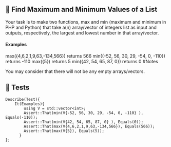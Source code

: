 ## :dart: Find Maximum and Minimum Values of a List

Your task is to make two functions, max and min (maximum and minimum in PHP and Python) that take a(n) array/vector of integers list as input and outputs, respectively, the largest and lowest number in that array/vector.

#### Examples

max({4,6,2,1,9,63,-134,566}) returns 566
min({-52, 56, 30, 29, -54, 0, -110}) returns -110
max({5}) returns 5
min({42, 54, 65, 87, 0}) returns 0
#Notes

You may consider that there will not be any empty arrays/vectors.

##  :page_with_curl: Tests

```
Describe(Test){
    It(Examples){
        using V = std::vector<int>;
        Assert::That(min(V{-52, 56, 30, 29, -54, 0, -110} ), Equals(-110));
        Assert::That(min(V{42, 54, 65, 87, 0} ), Equals(0));
        Assert::That(max(V{4,6,2,1,9,63,-134,566}), Equals(566));
        Assert::That(max(V{5}), Equals(5));
	  }
};
```
